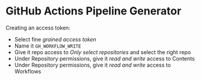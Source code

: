 # GitHub Actions Pipeline Generator

Creating an access token: 

- Select fine _grained access token_
- Name it `GH_WORKFLOW_WRITE`
- Give it repo access to _Only select repositories_ and select the right repo
- Under Repository permissions, give it _read and write_ access to Contents
- Under Repository permissions, give it _read and write_ access to Workflows
